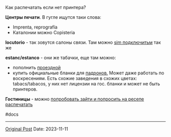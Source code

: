 Как распечатать если нет принтера?

**Центры печати**. В гугле ищутся таки слова:
- Imprenta, reprografía
- Каталонии можно Copisteria

**locutorio** - так зовутся салоны связи. Там можно [sim подключитьм](25.md) так же

**estanc/estanco** - они же табачки, еще там можно:
- пополнить [проездной](923.md)
- купить официальные бланки для [падронов.](248.md) Может даже работать по воскресениям. Есть схожие заведения в схожих цветах: 
tabacs/tabacos, у них нет лицензии на гос. бланки и может не быть принтеров.

**Гостиницы** - можно [попробовать зайти и попросить на ресепе распечатать](1316.md)

#docs

---
[Original Post](https://t.me/lev2tarragona/1704)
Date: 2023-11-11
